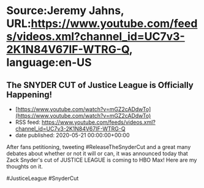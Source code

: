 # Source:Jeremy Jahns, URL:https://www.youtube.com/feeds/videos.xml?channel_id=UC7v3-2K1N84V67IF-WTRG-Q, language:en-US

## The SNYDER CUT of Justice League is Officially Happening!
 - [https://www.youtube.com/watch?v=mGZ2cADdwTo](https://www.youtube.com/watch?v=mGZ2cADdwTo)
 - RSS feed: https://www.youtube.com/feeds/videos.xml?channel_id=UC7v3-2K1N84V67IF-WTRG-Q
 - date published: 2020-05-21 00:00:00+00:00

After fans petitioning, tweeting #ReleaseTheSnyderCut and a great many debates about whether or not it will or can, it was announced today that Zack Snyder's cut of JUSTICE LEAGUE is coming to HBO Max! Here are my thoughts on it.

#JusticeLeague #SnyderCut

